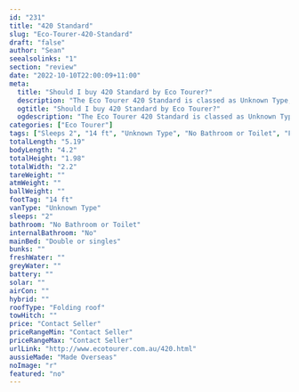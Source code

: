 ```yaml
---
id: "231"
title: "420 Standard"
slug: "Eco-Tourer-420-Standard"
draft: "false"
author: "Sean"
seealsolinks: "1"
section: "review"
date: "2022-10-10T22:00:09+11:00"
meta:
  title: "Should I buy 420 Standard by Eco Tourer?"
  description: "The Eco Tourer 420 Standard is classed as Unknown Type, and sleeps 2 people. It is Made Overseas and comes in at 14 ft. It generally has No Bathroom or Toilet."
  ogtitle: "Should I buy 420 Standard by Eco Tourer?"
  ogdescription: "The Eco Tourer 420 Standard is classed as Unknown Type, and sleeps 2 people. It is Made Overseas and comes in at 14 ft. It generally has No Bathroom or Toilet."
categories: ["Eco Tourer"]
tags: ["Sleeps 2", "14 ft", "Unknown Type", "No Bathroom or Toilet", "Folding roof", "Price Unknown"]
totalLength: "5.19"
bodyLength: "4.2"
totalHeight: "1.98"
totalWidth: "2.2"
tareWeight: ""
atmWeight: ""
ballWeight: ""
footTag: "14 ft"
vanType: "Unknown Type"
sleeps: "2"
bathroom: "No Bathroom or Toilet"
internalBathroom: "No"
mainBed: "Double or singles"
bunks: ""
freshWater: ""
greyWater: ""
battery: ""
solar: ""
airCon: ""
hybrid: ""
roofType: "Folding roof"
towHitch: ""
price: "Contact Seller"
priceRangeMin: "Contact Seller"
priceRangeMax: "Contact Seller"
urlLink: "http://www.ecotourer.com.au/420.html"
aussieMade: "Made Overseas"
noImage: "r"
featured: "no"
---
```


